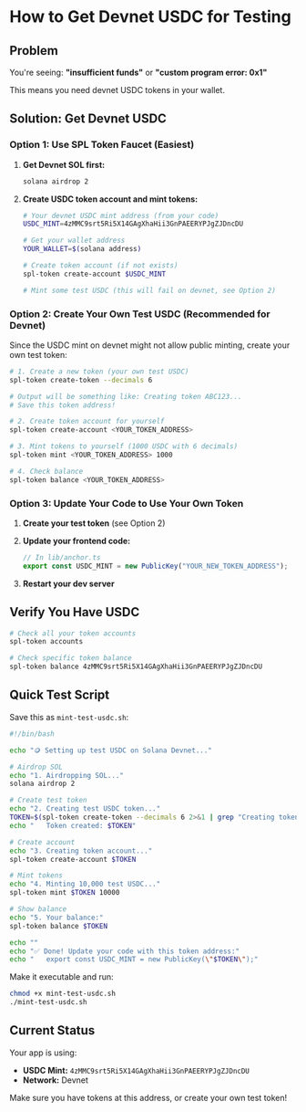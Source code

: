 # How to Get Devnet USDC for Testing

## Problem
You're seeing: **"insufficient funds"** or **"custom program error: 0x1"**

This means you need devnet USDC tokens in your wallet.

## Solution: Get Devnet USDC

### Option 1: Use SPL Token Faucet (Easiest)

1. **Get Devnet SOL first:**
   ```bash
   solana airdrop 2
   ```

2. **Create USDC token account and mint tokens:**
   ```bash
   # Your devnet USDC mint address (from your code)
   USDC_MINT=4zMMC9srt5Ri5X14GAgXhaHii3GnPAEERYPJgZJDncDU
   
   # Get your wallet address
   YOUR_WALLET=$(solana address)
   
   # Create token account (if not exists)
   spl-token create-account $USDC_MINT
   
   # Mint some test USDC (this will fail on devnet, see Option 2)
   ```

### Option 2: Create Your Own Test USDC (Recommended for Devnet)

Since the USDC mint on devnet might not allow public minting, create your own test token:

```bash
# 1. Create a new token (your own test USDC)
spl-token create-token --decimals 6

# Output will be something like: Creating token ABC123...
# Save this token address!

# 2. Create token account for yourself
spl-token create-account <YOUR_TOKEN_ADDRESS>

# 3. Mint tokens to yourself (1000 USDC with 6 decimals)
spl-token mint <YOUR_TOKEN_ADDRESS> 1000

# 4. Check balance
spl-token balance <YOUR_TOKEN_ADDRESS>
```

### Option 3: Update Your Code to Use Your Own Token

1. **Create your test token** (see Option 2)

2. **Update your frontend code:**
   ```typescript
   // In lib/anchor.ts
   export const USDC_MINT = new PublicKey("YOUR_NEW_TOKEN_ADDRESS");
   ```

3. **Restart your dev server**

## Verify You Have USDC

```bash
# Check all your token accounts
spl-token accounts

# Check specific token balance
spl-token balance 4zMMC9srt5Ri5X14GAgXhaHii3GnPAEERYPJgZJDncDU
```

## Quick Test Script

Save this as `mint-test-usdc.sh`:

```bash
#!/bin/bash

echo "🪙 Setting up test USDC on Solana Devnet..."

# Airdrop SOL
echo "1. Airdropping SOL..."
solana airdrop 2

# Create test token
echo "2. Creating test USDC token..."
TOKEN=$(spl-token create-token --decimals 6 2>&1 | grep "Creating token" | awk '{print $3}')
echo "   Token created: $TOKEN"

# Create account
echo "3. Creating token account..."
spl-token create-account $TOKEN

# Mint tokens
echo "4. Minting 10,000 test USDC..."
spl-token mint $TOKEN 10000

# Show balance
echo "5. Your balance:"
spl-token balance $TOKEN

echo ""
echo "✅ Done! Update your code with this token address:"
echo "   export const USDC_MINT = new PublicKey(\"$TOKEN\");"
```

Make it executable and run:
```bash
chmod +x mint-test-usdc.sh
./mint-test-usdc.sh
```

## Current Status

Your app is using:
- **USDC Mint:** `4zMMC9srt5Ri5X14GAgXhaHii3GnPAEERYPJgZJDncDU`
- **Network:** Devnet

Make sure you have tokens at this address, or create your own test token!
